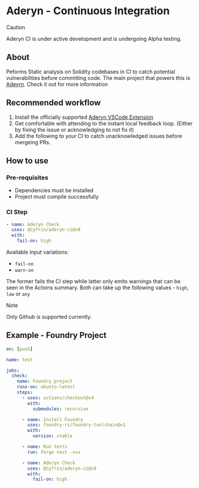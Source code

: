 # Aderyn - Continuous Integration

> [!CAUTION]
>  Aderyn CI is under active development and is undergoing Alpha testing.

## About

Peforms Static analysis on Solidity codebases in CI to catch potential vulnerabilities before committing code.
The main project that powers this is [Adeyrn](https://github.com/Cyfrin/aderyn). Check it out for more information

## Recommended workflow

1. Install the officially supported [Aderyn VSCode Extension](https://marketplace.visualstudio.com/items?itemName=Cyfrin.aderyn)
2. Get comfortable with attending to the instant local feedback loop. (Either by fixing the issue or acknowledging to not fix it)
3. Add the following to your CI to catch unacknowledged issues before mergeing PRs.

## How to use

### Pre-requisites

- Dependencies must be installed
- Project must compile successfully

### CI Step

```yml
- name: Aderyn Check
  uses: @Cyfrin/aderyn-ci@v0
  with:
    fail-on: high
```

Available input variations:
- `fail-on`
- `warn-on`

The former fails the CI step while latter only emits warnings that can be seen in the Actions summary.
Both can take up the following values - `high`, `low` or `any`

> [!NOTE]
> Only Github is supported currently.

## Example - Foundry Project

```yml
on: [push]

name: test

jobs:
  check:
    name: Foundry project
    runs-on: ubuntu-latest
    steps:
      - uses: actions/checkout@v4
        with:
          submodules: recursive

      - name: Install Foundry
        uses: foundry-rs/foundry-toolchain@v1
        with:
          version: stable

      - name: Run tests
        run: forge test -vvv

      - name: Aderyn Check
        uses: @Cyfrin/aderyn-ci@v0
        with:
          fail-on: high
```

